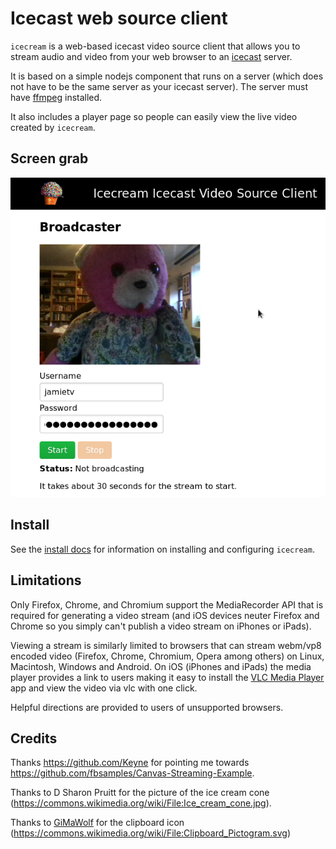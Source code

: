 # Icecast web source client

`icecream` is a web-based icecast video source client that allows you to stream audio and video from your web browser to an [icecast](https://icecast.org/) server.

It is based on a simple nodejs component that runs on a server (which does not have to be the same server as your icecast server). The server must have [ffmpeg](https://ffmpeg.org/) installed.

It also includes a player page so people can easily view the live video created by `icecream`.

## Screen grab

![Screen grab of broadcaster](docs/screengrab.png)

## Install

See the [install docs](docs/INSTALL.md) for information on installing and configuring `icecream`.

## Limitations

Only Firefox, Chrome, and Chromium support the MediaRecorder API that is required for generating a video stream (and iOS devices neuter Firefox and Chrome so you simply can't publish a video stream on iPhones or iPads).

Viewing a stream is similarly limited to browsers that can stream webm/vp8 encoded video (Firefox, Chrome, Chromium, Opera among others) on Linux, Macintosh, Windows and Android. On iOS (iPhones and iPads) the media player provides a link to users making it easy to install the [VLC Media Player](https://www.videolan.org/vlc/) app and view the video via vlc with one click.

Helpful directions are provided to users of unsupported browsers.

## Credits 

Thanks https://github.com/Keyne for pointing me towards https://github.com/fbsamples/Canvas-Streaming-Example.

Thanks to D Sharon Pruitt for the picture of the ice cream cone (https://commons.wikimedia.org/wiki/File:Ice_cream_cone.jpg).

Thanks to [GiMaWolf](https://commons.wikimedia.org/w/index.php?title=User:GiMaWolf&action=edit&redlink=1) for the clipboard icon (https://commons.wikimedia.org/wiki/File:Clipboard_Pictogram.svg)

